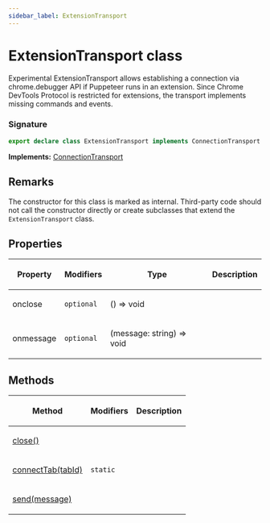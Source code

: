 ```yaml
---
sidebar_label: ExtensionTransport
---
```


# ExtensionTransport class

Experimental ExtensionTransport allows establishing a connection via chrome.debugger API if Puppeteer runs in an extension. Since Chrome DevTools Protocol is restricted for extensions, the transport implements missing commands and events.

### Signature

```typescript
export declare class ExtensionTransport implements ConnectionTransport
```

**Implements:** [ConnectionTransport](./puppeteer.connectiontransport.md)

## Remarks

The constructor for this class is marked as internal. Third-party code should not call the constructor directly or create subclasses that extend the `ExtensionTransport` class.

## Properties

<table><thead><tr><th>

Property

</th><th>

Modifiers

</th><th>

Type

</th><th>

Description

</th></tr></thead>
<tbody><tr><td>

<span id="onclose">onclose</span>

</td><td>

`optional`

</td><td>

() =&gt; void

</td><td>

</td></tr>
<tr><td>

<span id="onmessage">onmessage</span>

</td><td>

`optional`

</td><td>

(message: string) =&gt; void

</td><td>

</td></tr>
</tbody></table>

## Methods

<table><thead><tr><th>

Method

</th><th>

Modifiers

</th><th>

Description

</th></tr></thead>
<tbody><tr><td>

<span id="close">[close()](./puppeteer.extensiontransport.close.md)</span>

</td><td>

</td><td>

</td></tr>
<tr><td>

<span id="connecttab">[connectTab(tabId)](./puppeteer.extensiontransport.connecttab.md)</span>

</td><td>

`static`

</td><td>

</td></tr>
<tr><td>

<span id="send">[send(message)](./puppeteer.extensiontransport.send.md)</span>

</td><td>

</td><td>

</td></tr>
</tbody></table>
